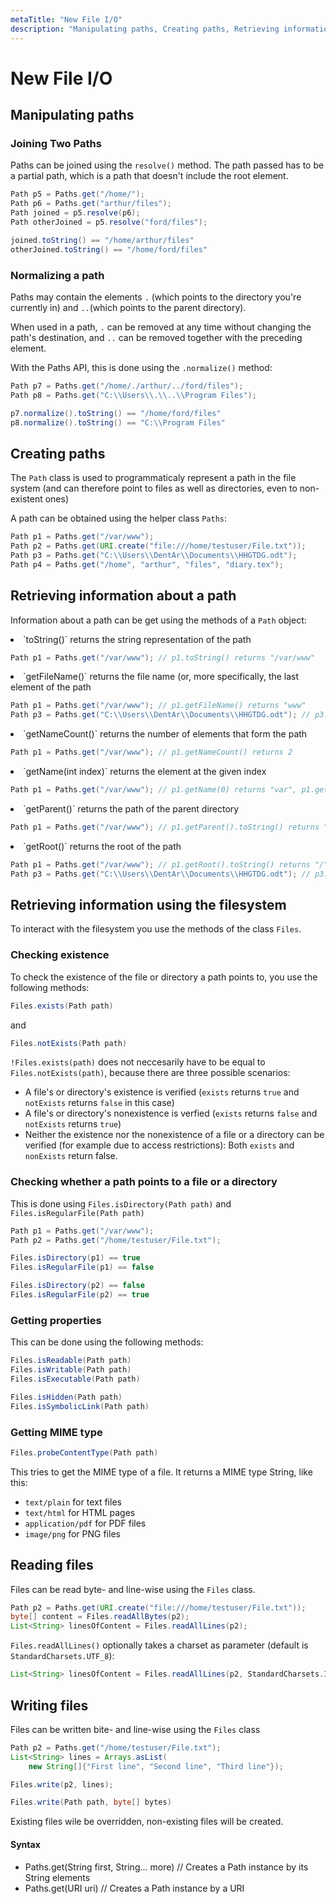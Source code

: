 ```yaml
---
metaTitle: "New File I/O"
description: "Manipulating paths, Creating paths, Retrieving information about a path, Retrieving information using the filesystem, Reading files, Writing files"
---
```


# New File I/O




## Manipulating paths


### Joining Two Paths

Paths can be joined using the `resolve()` method. The path passed has to be  a partial path, which is a path that doesn't include the root element.

```java
Path p5 = Paths.get("/home/");
Path p6 = Paths.get("arthur/files");
Path joined = p5.resolve(p6);
Path otherJoined = p5.resolve("ford/files");

```

```java
joined.toString() == "/home/arthur/files"
otherJoined.toString() == "/home/ford/files"

```

### Normalizing a path

Paths may contain the elements `.` (which points to the directory you're currently in) and `..`(which points to the parent directory).

When used in a path, `.` can be removed at any time without changing the path's destination, and `..` can be removed together with the preceding element.

With the Paths API, this is done using the `.normalize()` method:

```java
Path p7 = Paths.get("/home/./arthur/../ford/files");
Path p8 = Paths.get("C:\\Users\\.\\..\\Program Files");

```

```java
p7.normalize().toString() == "/home/ford/files"
p8.normalize().toString() == "C:\\Program Files"

```



## Creating paths


The `Path` class is used to programmaticaly represent a path in the file system (and can therefore point to files as well as directories, even to non-existent ones)

A path can be obtained using the helper class `Paths`:

```java
Path p1 = Paths.get("/var/www");
Path p2 = Paths.get(URI.create("file:///home/testuser/File.txt"));
Path p3 = Paths.get("C:\\Users\\DentAr\\Documents\\HHGTDG.odt");
Path p4 = Paths.get("/home", "arthur", "files", "diary.tex");

```



## Retrieving information about a path


Information about a path can be get using the methods of a `Path` object:

<li>
`toString()` returns the string representation of the path

```java
Path p1 = Paths.get("/var/www"); // p1.toString() returns "/var/www"

```


</li>
<li>
`getFileName()` returns the file name (or, more specifically, the last element of the path

```java
Path p1 = Paths.get("/var/www"); // p1.getFileName() returns "www"
Path p3 = Paths.get("C:\\Users\\DentAr\\Documents\\HHGTDG.odt"); // p3.getFileName() returns "HHGTDG.odt"

```


</li>
<li>
`getNameCount()` returns the number of elements that form the path

```java
Path p1 = Paths.get("/var/www"); // p1.getNameCount() returns 2

```


</li>
<li>
`getName(int index)` returns the element at the given index

```java
Path p1 = Paths.get("/var/www"); // p1.getName(0) returns "var", p1.getName(1) returns "www"

```


</li>
<li>
`getParent()` returns the path of the parent directory

```java
Path p1 = Paths.get("/var/www"); // p1.getParent().toString() returns "/var"

```


</li>
<li>
`getRoot()` returns the root of the path

```java
Path p1 = Paths.get("/var/www"); // p1.getRoot().toString() returns "/"
Path p3 = Paths.get("C:\\Users\\DentAr\\Documents\\HHGTDG.odt"); // p3.getRoot().toString() returns "C:\\"

```


</li>



## Retrieving information using the filesystem


To interact with the filesystem you use the methods of the class `Files`.

### Checking existence

To check the existence of the file or directory a path points to, you use the following methods:

```java
Files.exists(Path path)

```

and

```java
Files.notExists(Path path)

```

`!Files.exists(path)` does not neccesarily have to be equal to `Files.notExists(path)`, because there are three possible scenarios:

- A file's or directory's existence is verified (`exists` returns `true` and `notExists` returns `false` in this case)
- A file's or directory's nonexistence is verfied (`exists` returns `false` and `notExists` returns `true`)
- Neither the existence nor the nonexistence of a file or a directory can be verified (for example due to access restrictions): Both `exists` and `nonExists` return false.

### Checking whether a path points to a file or a directory

This is done using `Files.isDirectory(Path path)` and `Files.isRegularFile(Path path)`

```java
Path p1 = Paths.get("/var/www");
Path p2 = Paths.get("/home/testuser/File.txt");

```

```java
Files.isDirectory(p1) == true
Files.isRegularFile(p1) == false

Files.isDirectory(p2) == false
Files.isRegularFile(p2) == true

```

### Getting properties

This can be done using the following methods:

```java
Files.isReadable(Path path)
Files.isWritable(Path path)
Files.isExecutable(Path path)

Files.isHidden(Path path)
Files.isSymbolicLink(Path path)

```

### Getting MIME type

```java
Files.probeContentType(Path path)

```

This tries to get the MIME type of a file. It returns a MIME type String, like this:

- `text/plain` for text files
- `text/html` for HTML pages
- `application/pdf` for PDF files
- `image/png` for PNG files



## Reading files


Files can be read byte- and line-wise using the `Files` class.

```java
Path p2 = Paths.get(URI.create("file:///home/testuser/File.txt"));
byte[] content = Files.readAllBytes(p2);
List<String> linesOfContent = Files.readAllLines(p2);

```

`Files.readAllLines()` optionally takes a charset as parameter (default is `StandardCharsets.UTF_8`):

```java
List<String> linesOfContent = Files.readAllLines(p2, StandardCharsets.ISO_8859_1);

```



## Writing files


Files can be written bite- and line-wise using the `Files` class

```java
Path p2 = Paths.get("/home/testuser/File.txt");
List<String> lines = Arrays.asList(
    new String[]{"First line", "Second line", "Third line"});

Files.write(p2, lines);

```

```java
Files.write(Path path, byte[] bytes)

```

Existing files wile be overridden, non-existing files will be created.



#### Syntax


- Paths.get(String first, String... more) // Creates a Path instance by its String elements
- Paths.get(URI uri) // Creates a Path instance by a URI

